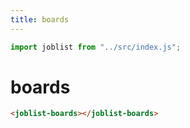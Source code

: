 ```yaml
---
title: boards
---
```

```js
import joblist from "../src/index.js";
```
# boards
```html
<joblist-boards></joblist-boards>
```
<joblist-boards></joblist-boards>

